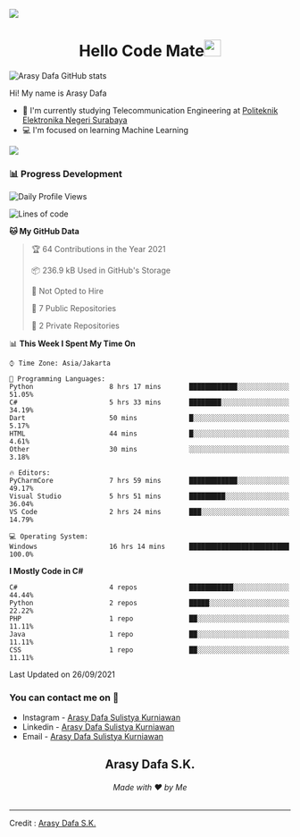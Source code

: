 ![](https://komarev.com/ghpvc/?username=arasydafa&label=Total+Visitors&style=flat)

<h1 align="center">Hello Code Mate<img src="https://github.com/souvikguria98/souvikguria98/blob/master/Hi.gif" width="30"> </h1>

![Arasy Dafa GitHub stats](https://github-readme-stats.vercel.app/api?username=arasydafa&count_private=true&show_icons=true&theme=react)

Hi! My name is Arasy Dafa
- 📡 I'm currently studying Telecommunication Engineering at [Politeknik Elektronika Negeri Surabaya](https://www.pens.ac.id)
- 💻 I'm focused on learning Machine Learning

<a href="https://www.youtube.com/watch?v=dQw4w9WgXcQ"><img src="https://user-images.githubusercontent.com/73097560/115834477-dbab4500-a447-11eb-908a-139a6edaec5c.gif"></a>

### 📊 Progress Development

<!--START_SECTION:waka-->
![Daily Profile Views](http://img.shields.io/badge/Profile%20Views-0-blue)

![Lines of code](https://img.shields.io/badge/From%20Hello%20World%20I%27ve%20Written-5.3%20million%20lines%20of%20code-blue)

**🐱 My GitHub Data** 

> 🏆 64 Contributions in the Year 2021
 > 
> 📦 236.9 kB Used in GitHub's Storage 
 > 
> 🚫 Not Opted to Hire
 > 
> 📜 7 Public Repositories 
 > 
> 🔑 2 Private Repositories  
 > 
📊 **This Week I Spent My Time On** 

```text
⌚︎ Time Zone: Asia/Jakarta

💬 Programming Languages: 
Python                   8 hrs 17 mins       ████████████░░░░░░░░░░░░░   51.05% 
C#                       5 hrs 33 mins       ████████░░░░░░░░░░░░░░░░░   34.19% 
Dart                     50 mins             █░░░░░░░░░░░░░░░░░░░░░░░░   5.17% 
HTML                     44 mins             █░░░░░░░░░░░░░░░░░░░░░░░░   4.61% 
Other                    30 mins             ░░░░░░░░░░░░░░░░░░░░░░░░░   3.18%

🔥 Editors: 
PyCharmCore              7 hrs 59 mins       ████████████░░░░░░░░░░░░░   49.17% 
Visual Studio            5 hrs 51 mins       █████████░░░░░░░░░░░░░░░░   36.04% 
VS Code                  2 hrs 24 mins       ███░░░░░░░░░░░░░░░░░░░░░░   14.79%

💻 Operating System: 
Windows                  16 hrs 14 mins      █████████████████████████   100.0%

```

**I Mostly Code in C#** 

```text
C#                       4 repos             ███████████░░░░░░░░░░░░░░   44.44% 
Python                   2 repos             █████░░░░░░░░░░░░░░░░░░░░   22.22% 
PHP                      1 repo              ██░░░░░░░░░░░░░░░░░░░░░░░   11.11% 
Java                     1 repo              ██░░░░░░░░░░░░░░░░░░░░░░░   11.11% 
CSS                      1 repo              ██░░░░░░░░░░░░░░░░░░░░░░░   11.11%

```



 Last Updated on 26/09/2021
<!--END_SECTION:waka-->

### You can contact me on 📱
- Instagram - [Arasy Dafa Sulistya Kurniawan](https://instagram.com/arasydafa)
- Linkedin - [Arasy Dafa Sulistya Kurniawan](linkedin.com/in/arasy-dafa-sulistya-kurniawan-3783391b9)
- Email - [Arasy Dafa Sulistya Kurniawan](https://mail.google.com/mail/?view=cm&fs=1&tf=1&to=arasy.dafa@gmail.com&su=%5BGitHub%5D%20Contacted%20from%20README.md)

<h2 align="center">Arasy Dafa S.K.</h2>
<h6 align="center">Made with ❤️ by Me</h6>

------
Credit : [Arasy Dafa S.K.](https://github.com/arasydafa)
